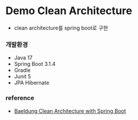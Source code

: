 # Demo Clean Architecture

- clean architecture를 spring boot로 구현

### 개발환경

- Java 17
- Spring Boot 3.1.4
- Gradle
- Junit 5
- JPA Hibernate

### reference

- [Baeldung Clean Architecture with Spring Boot](https://www.baeldung.com/spring-boot-clean-architecture)
